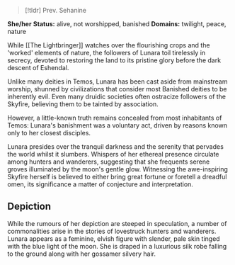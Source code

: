 > [!tldr] Prev. Sehanine

**She/her**
**Status:** alive, not worshipped, banished
**Domains:** twilight, peace, nature

While [[The Lightbringer]] watches over the flourishing crops and the 'worked' elements of nature, the followers of Lunara toil tirelessly in secrecy, devoted to restoring the land to its pristine glory before the dark descent of Eshendal.

Unlike many deities in Temos, Lunara has been cast aside from mainstream worship, shunned by civilizations that consider most Banished deities to be inherently evil. Even many druidic societies often ostracize followers of the Skyfire, believing them to be tainted by association.

However, a little-known truth remains concealed from most inhabitants of Temos: Lunara's banishment was a voluntary act, driven by reasons known only to her closest disciples.

Lunara presides over the tranquil darkness and the serenity that pervades the world whilst it slumbers. Whispers of her ethereal presence circulate among hunters and wanderers, suggesting that she frequents serene groves illuminated by the moon's gentle glow. Witnessing the awe-inspiring Skyfire herself is believed to either bring great fortune or foretell a dreadful omen, its significance a matter of conjecture and interpretation.

## Depiction

While the rumours of her depiction are steeped in speculation, a number of commonalities arise in the stories of lovestruck hunters and wanderers. Lunara appears as a feminine, elvish figure with slender, pale skin tinged with the blue light of the moon. She is draped in a luxurious silk robe falling to the ground along with her gossamer silvery hair.